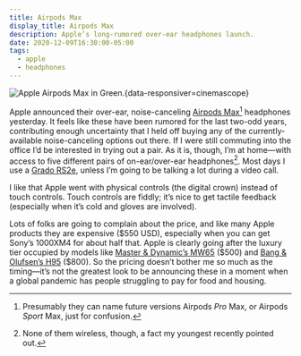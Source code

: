 ```yaml
---
title: Airpods Max
display_title: Airpods Max
description: Apple’s long-rumored over-ear headphones launch.
date: 2020-12-09T16:30:00-05:00
tags:
  - apple
  - headphones
---
```


![Apple Airpods Max in Green.](airpods-max-green.jpg "Image © Apple"){data-responsiver=cinemascope}

Apple announced their over-ear, noise-canceling [Airpods Max](http://apple.com/airpods-max/)[^1] headphones yesterday. It feels like these have been rumored for the last two-odd years, contributing enough uncertainty that I held off buying any of the currently-available noise-canceling options out there. If I were still commuting into the office I’d be interested in trying out a pair. As it is, though, I’m at home—with access to five different pairs of on-ear/over-ear headphones[^2]. Most days I use a [Grado RS2e](https://gradolabs.com/headphones/reference-series/item/7-rs2e), unless I’m going to be talking a lot during a video call.

I like that Apple went with physical controls (the digital crown) instead of touch controls. Touch controls are fiddly; it’s nice to get tactile feedback (especially when it’s cold and gloves are involved). 

Lots of folks are going to complain about the price, and like many Apple products they are expensive (\$550 USD), especially when you can get Sony’s 1000XM4 for about half that. Apple is clearly going after the luxury tier occupied by models like [Master & Dynamic’s MW65](https://www.masterdynamic.com/products/mw65-active-noise-cancelling-wireless-headphones) (\$500) and [Bang & Olufsen’s H95](https://www.masterdynamic.com/products/mw65-active-noise-cancelling-wireless-headphones) (\$800). So the pricing doesn’t bother me so much as the timing—it’s not the greatest look to be announcing these in a moment when a global pandemic has people struggling to pay for food and housing.

[^1]: Presumably they can name future versions Airpods *Pro* Max, or Airpods *Sport* Max, just for confusion. 

[^2]: None of them wireless, though, a fact my youngest recently pointed out.